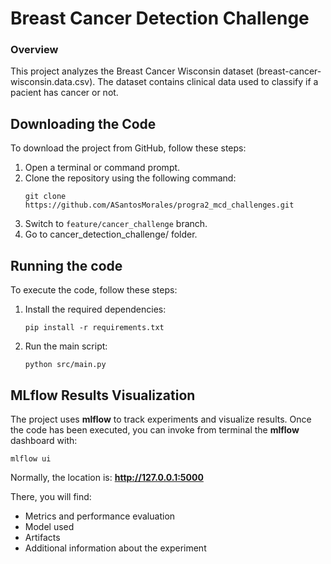 # Breast Cancer Detection Challenge
### Overview
This project analyzes the Breast Cancer Wisconsin dataset (breast-cancer-wisconsin.data.csv). The dataset contains clinical data used to classify if a pacient has cancer or not.

## Downloading the Code

To download the project from GitHub, follow these steps:

1. Open a terminal or command prompt.
2. Clone the repository using the following command:
   ```
   git clone https://github.com/ASantosMorales/progra2_mcd_challenges.git
   ```
3. Switch to `feature/cancer_challenge` branch.
4. Go to cancer_detection_challenge/ folder.

## Running the code
To execute the code, follow these steps:
1. Install the required dependencies:
   ```
   pip install -r requirements.txt
   ```
2. Run the main script:
   ```
   python src/main.py
   ```

## MLflow Results Visualization
The project uses **mlflow** to track experiments and visualize results. Once the code has been executed, you can invoke from terminal the **mlflow** dashboard with:
   ```
   mlflow ui
   ```
Normally, the location is: **http://127.0.0.1:5000**

There, you will find:

+ Metrics and performance evaluation
+ Model used
+ Artifacts
+ Additional information about the experiment
